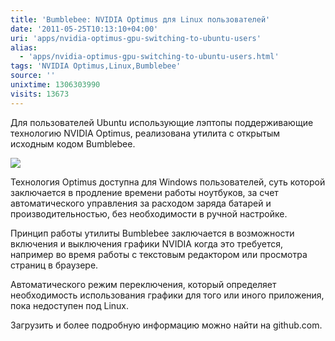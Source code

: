 ```yaml
---
title: 'Bumblebee: NVIDIA Optimus для Linux пользователей'
date: '2011-05-25T10:13:10+04:00'
uri: 'apps/nvidia-optimus-gpu-switching-to-ubuntu-users'
alias: 
  - 'apps/nvidia-optimus-gpu-switching-to-ubuntu-users.html'
tags: 'NVIDIA Optimus,Linux,Bumblebee'
source: ''
unixtime: 1306303990
visits: 13673
---
```

Для пользователей Ubuntu использующие лэптопы поддерживающие технологию NVIDIA Optimus, реализована утилита с открытым исходным кодом Bumblebee.

[![](img/2011/05/25/10-00/nvidia-optimus-5757103083-o.jpg)](img/2011/05/25/10-00/nvidia-optimus-5757103083-o.jpg)

Технология Optimus доступна для Windows пользователей, суть которой заключается в продление времени работы ноутбуков, за счет автоматического управления за расходом заряда батарей и производительностью, без необходимости в ручной настройке.

Принцип работы утилиты Bumblebee заключается в возможности включения и выключения графики NVIDIA когда это требуется, например во время работы с текстовым редактором или просмотра страниц в браузере.

Автоматического режим переключения, который определяет необходимость использования графики для того или иного приложения, пока недоступен под Linux.

Загрузить и более подробную информацию можно найти на github.com.
